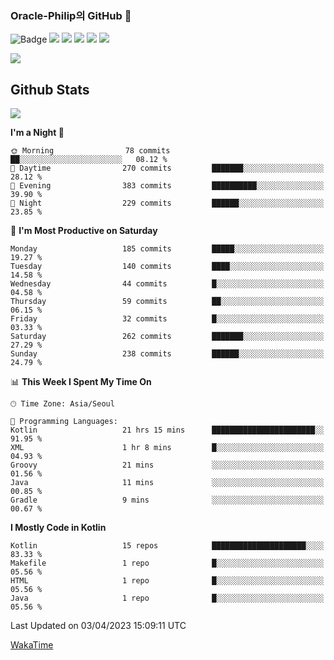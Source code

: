 ### Oracle-Philip의 GitHub 👋

![Badge](http://img.shields.io/badge/-Java-black?style=flat-square)
<img src="https://img.shields.io/badge/ -Kotlin-black?style=flat-square&logo=Kotlin&logoColor=#7F52FF"/></a>
<img src="https://img.shields.io/badge/ -Dart-black?style=flat-square&logo=Dart&logoColor=#0175C2"/></a>
<img src="https://img.shields.io/badge/ -Android-black?style=flat-square&logo=Android&logoColor=#3DDC84"/></a>
<img src="https://img.shields.io/badge/ -Flutter-black?style=flat-square&logo=Flutter&logoColor=#02569B"/></a>
<img src="https://img.shields.io/badge/ -Firebase-black?style=flat-square&logo=Firebase&logoColor=#FFCA28"/></a>

<img src="https://img.shields.io/badge/ -BLE-black?style=flat-square&logo=Bluetooth&logoColor=#0082FC"/></a>

<!--
<img src="https://img.shields.io/badge/ -STM32F103-black?style=flat-square&logo=STMicroelectronics&logoColor=#03234B"/></a>
<img src="https://img.shields.io/badge/ -Qt-black?style=flat-square&logo=Qt&logoColor=#41CD52"/></a>
-->

<!--
![Badge](http://img.shields.io/badge/-Java-black?style=flat-square)
![Badge](http://img.shields.io/badge/-Koltin-black?style=flat-square)
![Badge](http://img.shields.io/badge/-Dart-black?style=flat-square)
![Badge](http://img.shields.io/badge/-Android-black?style=flat-square)
![Badge](http://img.shields.io/badge/-Flutter-black?style=flat-square)
![Badge](http://img.shields.io/badge/-Firebase-black?style=flat-square)
-->

## Github Stats  
<div align="left"><img src="https://github-readme-stats.vercel.app/api?username=Oracle-Philip&show_icons=true&count_private=true&hide_border=true" align="center" /></div>


<!--START_SECTION:waka-->
**I'm a Night 🦉** 

```text
🌞 Morning                78 commits          ██░░░░░░░░░░░░░░░░░░░░░░░   08.12 % 
🌆 Daytime                270 commits         ███████░░░░░░░░░░░░░░░░░░   28.12 % 
🌃 Evening                383 commits         ██████████░░░░░░░░░░░░░░░   39.90 % 
🌙 Night                  229 commits         ██████░░░░░░░░░░░░░░░░░░░   23.85 % 
```
📅 **I'm Most Productive on Saturday** 

```text
Monday                   185 commits         █████░░░░░░░░░░░░░░░░░░░░   19.27 % 
Tuesday                  140 commits         ████░░░░░░░░░░░░░░░░░░░░░   14.58 % 
Wednesday                44 commits          █░░░░░░░░░░░░░░░░░░░░░░░░   04.58 % 
Thursday                 59 commits          ██░░░░░░░░░░░░░░░░░░░░░░░   06.15 % 
Friday                   32 commits          █░░░░░░░░░░░░░░░░░░░░░░░░   03.33 % 
Saturday                 262 commits         ███████░░░░░░░░░░░░░░░░░░   27.29 % 
Sunday                   238 commits         ██████░░░░░░░░░░░░░░░░░░░   24.79 % 
```


📊 **This Week I Spent My Time On** 

```text
🕑︎ Time Zone: Asia/Seoul

💬 Programming Languages: 
Kotlin                   21 hrs 15 mins      ███████████████████████░░   91.95 % 
XML                      1 hr 8 mins         █░░░░░░░░░░░░░░░░░░░░░░░░   04.93 % 
Groovy                   21 mins             ░░░░░░░░░░░░░░░░░░░░░░░░░   01.56 % 
Java                     11 mins             ░░░░░░░░░░░░░░░░░░░░░░░░░   00.85 % 
Gradle                   9 mins              ░░░░░░░░░░░░░░░░░░░░░░░░░   00.67 % 
```

**I Mostly Code in Kotlin** 

```text
Kotlin                   15 repos            █████████████████████░░░░   83.33 % 
Makefile                 1 repo              █░░░░░░░░░░░░░░░░░░░░░░░░   05.56 % 
HTML                     1 repo              █░░░░░░░░░░░░░░░░░░░░░░░░   05.56 % 
Java                     1 repo              █░░░░░░░░░░░░░░░░░░░░░░░░   05.56 % 
```




 Last Updated on 03/04/2023 15:09:11 UTC
<!--END_SECTION:waka-->


<!--
**Oracle-Philip/Oracle-Philip** is a ✨ _special_ ✨ repository because its `README.md` (this file) appears on your GitHub profile.

Here are some ideas to get you started:

- 🔭 I’m currently working on ...
- 🌱 I’m currently learning ...
- 👯 I’m looking to collaborate on ...
- 🤔 I’m looking for help with ...
- 💬 Ask me about ...
- 📫 How to reach me: ...
- 😄 Pronouns: ...
- ⚡ Fun fact: ...
-->


[WakaTime](https://wakatime.com/dashboard)
